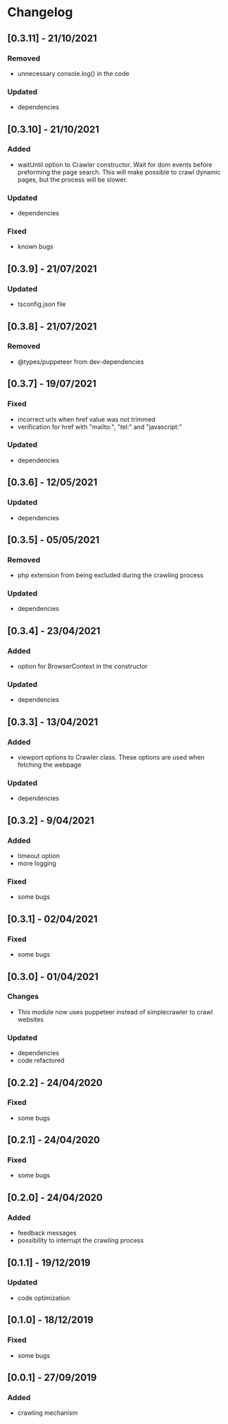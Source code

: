 # Changelog

## [0.3.11] - 21/10/2021

### Removed

- unnecessary console.log() in the code

### Updated

- dependencies

## [0.3.10] - 21/10/2021

### Added

- waitUntil option to Crawler constructor. Wait for dom events before preforming the page search. This will make possible to crawl dynamic pages, but the process will be slower.

### Updated

- dependencies

### Fixed

- known bugs

## [0.3.9] - 21/07/2021

### Updated

- tsconfig.json file

## [0.3.8] - 21/07/2021

### Removed

- @types/puppeteer from dev-dependencies

## [0.3.7] - 19/07/2021

### Fixed

- incorrect urls when href value was not trimmed
- verification for href with "mailto:", "tel:" and "javascript:"

### Updated

- dependencies

## [0.3.6] - 12/05/2021

### Updated

- dependencies

## [0.3.5] - 05/05/2021

### Removed

- php extension from being excluded during the crawling process

### Updated

- dependencies

## [0.3.4] - 23/04/2021

### Added

- option for BrowserContext in the constructor

### Updated

- dependencies

## [0.3.3] - 13/04/2021

### Added

- viewport options to Crawler class. These options are used when fetching the webpage

### Updated

- dependencies

## [0.3.2] - 9/04/2021

### Added

- timeout option
- more logging

### Fixed

- some bugs

## [0.3.1] - 02/04/2021

### Fixed

- some bugs

## [0.3.0] - 01/04/2021

### Changes

- This module now uses puppeteer instead of simplecrawler to crawl websites

### Updated

- dependencies
- code refactored

## [0.2.2] - 24/04/2020

### Fixed

- some bugs

## [0.2.1] - 24/04/2020

### Fixed

- some bugs

## [0.2.0] - 24/04/2020

### Added

- feedback messages
- possibility to interrupt the crawling process

## [0.1.1] - 19/12/2019

### Updated

- code optimization

## [0.1.0] - 18/12/2019

### Fixed

- some bugs

## [0.0.1] - 27/09/2019

### Added

- crawling mechanism

